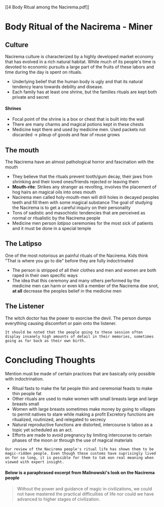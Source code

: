 [[4 Body Ritual among the Nacirema.pdf]]
# Body Ritual of the Nacirema - Miner
## Culture
Nacirema culture is characterized by a highly developed market economy that has evolved in a rich natural habitat. While much of its people's time is devoted to economic pursuits a large part of the fruits of these labors and time during the day is spent on rituals. 
- Underlying belief that the human body is ugly and that its natural tendency leans towards debility and disease.
- Each family has at least one shrine, but the families rituals are kept both private and secret
#### Shrines
- Focal point of the shrine is a box or chest that is built into the wall
- There are many charms and magical potions kept in these chests
- Medicine kept there and used by medicine men. Used packets not discarded $\to$ pileup of goods and fear of reuse grows
## The mouth
The Nacirema have an almost pathological horror and fascination with the mouth
- They believe that the rituals prevent tooth/gum decay, their jaws from shrinking and their loved ones/friends rejected or leaving them
- **Mouth-rite**: Strikes any stranger as revolting, involves the placement of hog hairs an magical oils into ones mouth
- Nacirema men called holy-mouth-men will drill holes in decayed peoples teeth and fill them with some magical substance
The goal of studying the Nacirema is to get a careful inquiry on their personality
-  Tons of sadistic and masochistic tendencies that are perceived as normal or ritualistic by the Nacirema people
- Medicine men person *latipso* ceremonies for the most sick of patients and it must be done in a special temple
## The Latipso
One of the most notorious an painful rituals of the Nacirema. Kids think "That is where you go to die" before they are fully indoctrinated
- The person is stripped of all their clothes and men and women are both raped in their own specific ways
- The idea that this ceremony and many others performed by the medicine men can harm or even kill a member of the Nacirema doe snot, **at all** decrease the peoples belief in the medicine men
## The Listener
The witch doctor has the power to exorcise the devil. The person dumps everything causing discomfort or pain onto the listener.
```ad-note
It should be noted that the people going to these session often display insanely high amounts of detail in their memories, sometimes going as far back as their own birth.
```
# Concluding Thoughts
Mention must be made of certain practices that are basically only possible with indoctrination.
- Ritual fasts to make the fat people thin and ceremonial feasts to make thin people fat
- Other rituals are used to make women with small breasts large and large breasts small
- Women with large breasts sometimes make money by going to villages to permit natives to stare while making a profit
Excretory functions are ritualized, routinized, and relegated to secrecy
- Natural reproductive functions are distorted, intercourse is taboo as a topic yet scheduled as an act.
- Efforts are made to avoid pregnancy by limiting intercourse to certain phases of the moon or through the use of magical materials
```ad-summary
Our review of the Nacirema people's ritual life has shown them to be magic-ridden people. Even though these customs have suprisingly lived on for so long, it is possible for them to tak eon real meaning when viewed with expert insight.
```
#### Below is a paraphrased excerpt from Malinowski's look on the Nacirema people
>Without the power and guidance of magic in civilizations, we could not have mastered the practical difficulties of life nor could we have advanced to higher stages of civilization.